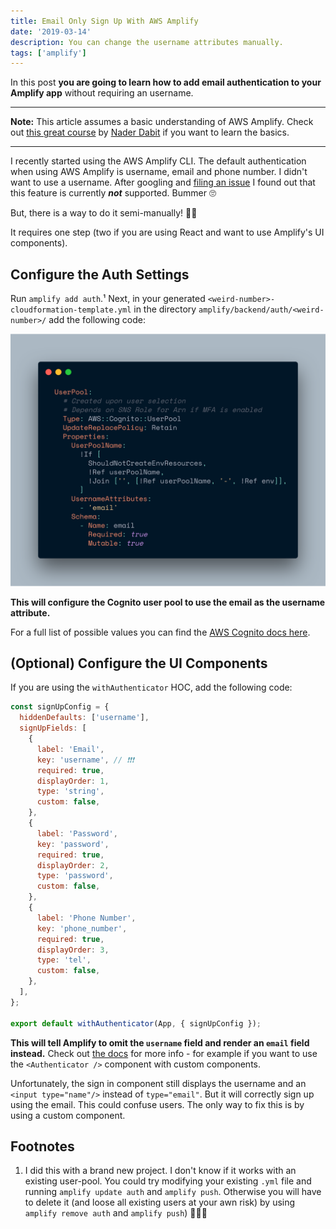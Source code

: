 ```yaml
---
title: Email Only Sign Up With AWS Amplify
date: '2019-03-14'
description: You can change the username attributes manually.
tags: ['amplify']
---
```


In this post **you are going to learn how to add email authentication to your Amplify app** without requiring an username.

---

**Note:** This article assumes a basic understanding of AWS Amplify. Check out [this great course](https://egghead.io/courses/building-serverless-web-applications-with-react-aws-amplify) by [Nader Dabit](https://twitter.com/dabit3) if you want to learn the basics.

---

I recently started using the AWS Amplify CLI. The default authentication when using AWS Amplify is username, email and phone number. I didn't want to use a username. After googling and [filing an issue](https://github.com/aws-amplify/amplify-js/issues/2860) I found out that this feature is currently _**not**_ supported. Bummer 🙄

But, there is a way to do it semi-manually! 👏🏻

It requires one step (two if you are using React and want to use Amplify's UI components).

## Configure the Auth Settings

Run `amplify add auth`.¹ Next, in your generated `<weird-number>-cloudformation-template.yml` in the directory `amplify/backend/auth/<weird-number>/` add the following code:

![✋🏻 Manual labor 🔨](yamlconfig.png)

**This will configure the Cognito user pool to use the email as the username attribute.**

For a full list of possible values you can find the [AWS Cognito docs here](https://docs.aws.amazon.com/AWSCloudFormation/latest/UserGuide/aws-resource-cognito-userpool.html).

## (Optional) Configure the UI Components

If you are using the `withAuthenticator` HOC, add the following code:

```js
const signUpConfig = {
  hiddenDefaults: ['username'],
  signUpFields: [
    {
      label: 'Email',
      key: 'username', // ❗️❗️❗️
      required: true,
      displayOrder: 1,
      type: 'string',
      custom: false,
    },
    {
      label: 'Password',
      key: 'password',
      required: true,
      displayOrder: 2,
      type: 'password',
      custom: false,
    },
    {
      label: 'Phone Number',
      key: 'phone_number',
      required: true,
      displayOrder: 3,
      type: 'tel',
      custom: false,
    },
  ],
};

export default withAuthenticator(App, { signUpConfig });
```

**This will tell Amplify to omit the `username` field and render an `email` field instead.** Check out [the docs](https://aws-amplify.github.io/docs/js/react#signup-configuration) for more info - for example if you want to use the `<Authenticator />` component with custom components.

Unfortunately, the sign in component still displays the username and an `<input type="name"/>` instead of `type="email"`. But it will correctly sign up using the email. This could confuse users. The only way to fix this is by using a custom component.

## Footnotes

1. I did this with a brand new project. I don't know if it works with an existing user-pool. You could try modifying your existing `.yml` file and running `amplify update auth` and `amplify push`. Otherwise you will have to delete it (and loose all existing users at your awn risk) by using `amplify remove auth` and `amplify push`) 🤷🏻‍♂️
